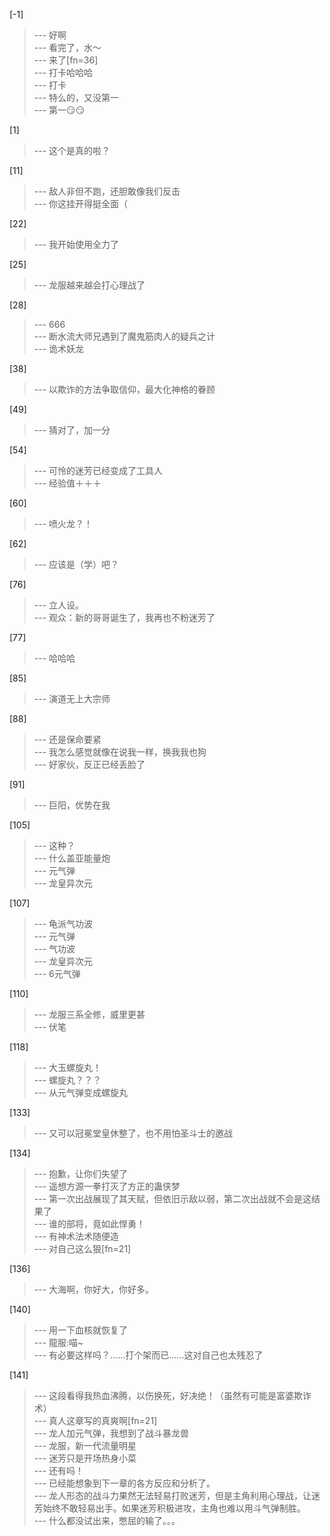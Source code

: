 
[-1] 
>--- 好啊<br>
>--- 看完了，水～<br>
>--- 来了[fn=36]<br>
>--- 打卡哈哈哈<br>
>--- 打卡<br>
>--- 特么的，又没第一<br>
>--- 第一😏😏<br>

[1] 
>--- 这个是真的啦？<br>

[11] 
>--- 敌人非但不跑，还胆敢像我们反击<br>
>--- 你这挂开得挺全面（<br>

[22] 
>--- 我开始使用全力了<br>

[25] 
>--- 龙服越来越会打心理战了<br>

[28] 
>--- 666<br>
>--- 断水流大师兄遇到了魔鬼筋肉人的疑兵之计<br>
>--- 诡术妖龙<br>

[38] 
>--- 以欺诈的方法争取信仰，最大化神格的眷顾<br>

[49] 
>--- 猜对了，加一分<br>

[54] 
>--- 可怜的迷芳已经变成了工具人<br>
>--- 经验值＋＋＋<br>

[60] 
>--- 喷火龙？！<br>

[62] 
>--- 应该是（学）吧？<br>

[76] 
>--- 立人设。<br>
>--- 观众：新的哥哥诞生了，我再也不粉迷芳了<br>

[77] 
>--- 哈哈哈<br>

[85] 
>--- 演道无上大宗师<br>

[88] 
>--- 还是保命要紧<br>
>--- 我怎么感觉就像在说我一样，换我我也狗<br>
>--- 好家伙，反正已经丢脸了<br>

[91] 
>--- 巨阳，优势在我<br>

[105] 
>--- 这种？<br>
>--- 什么盖亚能量炮<br>
>--- 元气弹<br>
>--- 龙皇异次元<br>

[107] 
>--- 龟派气功波<br>
>--- 元气弹<br>
>--- 气功波<br>
>--- 龙皇异次元<br>
>--- 6元气弹<br>

[110] 
>--- 龙服三系全修，威里更甚<br>
>--- 伏笔<br>

[118] 
>--- 大玉螺旋丸！<br>
>--- 螺旋丸？？？<br>
>--- 从元气弹变成螺旋丸<br>

[133] 
>--- 又可以冠冕堂皇休整了，也不用怕圣斗士的邀战<br>

[134] 
>--- 抱歉，让你们失望了<br>
>--- 遥想方源一拳打灭了方正的蛊侠梦<br>
>--- 第一次出战展现了其天赋，但依旧示敌以弱，第二次出战就不会是这结果了<br>
>--- 谁的部将，竟如此悍勇！<br>
>--- 有神术法术随便造<br>
>--- 对自己这么狠[fn=21]<br>

[136] 
>--- 大海啊，你好大，你好多。<br>

[140] 
>--- 用一下血核就恢复了<br>
>--- 龍服:喵~<br>
>--- 有必要这样吗？……打个架而已……这对自己也太残忍了<br>

[141] 
>--- 这段看得我热血沸腾，以伤换死，好决绝！（虽然有可能是富婆欺诈术）<br>
>--- 真人这章写的真爽啊[fn=21]<br>
>--- 龙人加元气弹，我想到了战斗暴龙兽<br>
>--- 龙服，新一代流量明星<br>
>--- 迷芳只是开场热身小菜<br>
>--- 还有吗！<br>
>--- 已经能想象到下一章的各方反应和分析了。<br>
>--- 龙人形态的战斗力果然无法轻易打败迷芳，但是主角利用心理战，让迷芳始终不敢轻易出手。如果迷芳积极进攻，主角也难以用斗气弹制胜。<br>
>--- 什么都没试出来，憋屈的输了。。。<br>
